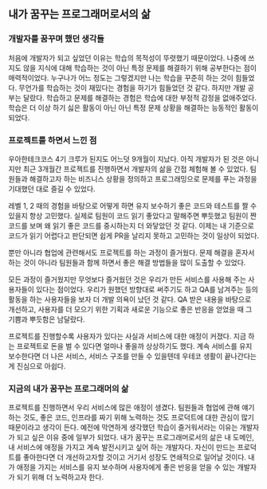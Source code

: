 ## 내가 꿈꾸는 프로그래머로서의 삶

### 개발자를 꿈꾸며 했던 생각들

처음에 개발자가 되고 싶었던 이유는 학습의 목적성이 뚜렷했기 때문이었다. 나중에 쓰지도 않을 지식에 대해 학습하는 것이 아닌 특정 문제를 해결하기 위해 공부한다는 점이 매력적이었다. 누구나가 어느 정도는 그렇겠지만 나는 학습을 꾸준히 하는 것이 힘들었다. 무언가를 학습하는 것이 재밌다는 경험을 하기가 힘들었던 것 같다. 하지만 개발 공부는 달랐다. 학습하고 문제를 해결하는 경험은 학습에 대한 부정적 감정을 없애주었다. 학습은 더 이상 하기 싫은 활동이 아닌 아닌 특정 문제 상황을 해결하는 능동적인 활동이 되었다.

### 프로젝트를 하면서 느낀 점

우아한테크코스 4기 크루가 된지도 어느덧 9개월이 지났다. 아직 개발자가 된 것은 아니지만 최근 3개월간 프로젝트를 진행하면서 개발자의 삶을 간접 체험해 볼 수 있었다. 팀원들과 해결하고자 하는 비즈니스 상황을 정의하고 프로그래밍으로 문제를 푸는 과정을 기대했던 대로 즐길 수 있었다.

레벨 1, 2 때의 경험을 바탕으로 어떻게 하면 유지 보수하기 좋은 코드와 테스트를 짤 수 있을지 항상 고민했다. 실제로 팀원이 코드 읽기 좋았다고 말해주면 뿌듯했고 팀원이 짠 코드를 보며 왜 읽기 좋은 코드를 중시하는지 더 와닿았던 것 같다. 이제는 내 기준으로 코드가 읽기 어렵다고 판단되면 쉽게 PR을 날리지 못하고 고민하는 것이 일상이 되었다.

뿐만 아니라 협업에 관련해서도 프로젝트를 하는 과정이 즐거웠다. 문제 해결을 혼자서 하는 것이 아니라 팀원들과 함께 하면서 좋은 해결 방법들을 많이 도출할 수 있었다.

모든 과정이 즐거웠지만 무엇보다 즐거웠던 것은 우리가 만든 서비스를 사용해 주는 사용자들이 있다는 점이었다. 우리가 원했던 방향대로 써주기도 하고 QA를 남겨주는 등의 활동을 하는 사용자들을 보자 더 개발 의욕이 났던 것 같다. QA 받은 내용을 바탕으로 개선하고, 사용자를 더 모으기 위한 기획과 새로운 기능으로 좋은 반응을 얻었을 때 그 기쁨과 뿌듯함은 남달랐다.

프로젝트를 진행할수록 사용자가 있다는 사실과 서비스에 대한 애정이 커졌다. 지금 하는 프로젝트로 돈을 벌 수 있다면 얼마나 좋을까 상상하기도 했다. 계속 서비스를 유지 보수한다면 더 나은 서비스, 서비스 구조를 만들 수 있을텐데 우테코 생활이 끝나간다는 게 진심으로 아쉽다.

### 지금의 내가 꿈꾸는 프로그래머의 삶

프로젝트를 진행하면서 우리 서비스에 많은 애정이 생겼다. 팀원들과 협업에 관해 얘기하는 것도, 좋은 코드, 인프라를 짜기 위해 노력하는 것도 프로덕트에 대한 관심이 많기 때문이라고 생각이 든다. 예전에 막연하게 생각했던  학습이 즐거워서라는 이유는 개발자가 되고 싶은 이유 중에 일부가 되었다. 내가 꿈꾸는 프로그래머로서의 삶은 내 도메인, 내 서비스에 애정을 가지고 계속 발전시키고 싶어 하는 개발자다. 자신이 만드는 프로덕트를 좋아한다면 더 개선하고자할 것이고 거기서 성장도 연쇄적으로 일어날 것이다. 내가 애정을 가지는 서비스를 유지 보수하며 사용자에게 좋은 반응을 얻을 수 있는 개발자가 되기 위해 더 노력하고자 한다.
